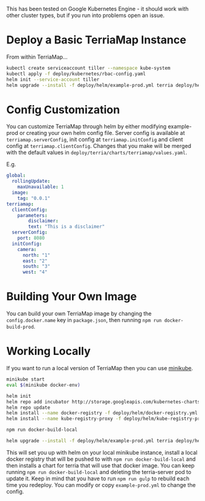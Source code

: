 This has been tested on Google Kubernetes Engine - it should work with other cluster types, but if you run into problems open an issue.

# Deploy a Basic TerriaMap Instance
From within TerriaMap...

```bash
kubectl create serviceaccount tiller --namespace kube-system
kubectl apply -f deploy/kubernetes/rbac-config.yaml
helm init --service-account tiller
helm upgrade --install -f deploy/helm/example-prod.yml terria deploy/helm/terria
```

# Config Customization
You can customize TerriaMap through helm by either modifying example-prod or creating your own helm config file. Server config is available at `terriamap.serverConfig`, init config at `terriamap.initConfig` and client config at `terriamap.clientConfig`. Changes that you make will be merged with the default values in `deploy/terria/charts/terriamap/values.yaml`.

E.g.
```yaml
global:
  rollingUpdate:
    maxUnavailable: 1
  image:
    tag: "0.0.1"
terriamap:
  clientConfig:
    parameters:
        disclaimer:
        text: "This is a disclaimer"
  serverConfig:
    port: 8080
  initConfig:
    camera:
      north: "1"
      east: "2"
      south: "3"
      west: "4"
```

# Building Your Own Image
You can build your own TerriaMap image by changing the `config.docker.name` key in `package.json`, then running `npm run docker-build-prod`.

# Working Locally
If you want to run a local version of TerriaMap then you can use [minikube](https://kubernetes.io/docs/getting-started-guides/minikube/).

```bash
minikube start
eval $(minikube docker-env)

helm init
helm repo add incubator http://storage.googleapis.com/kubernetes-charts-incubator
helm repo update
helm install --name docker-registry -f deploy/helm/docker-registry.yml stable/docker-registry
helm install --name kube-registry-proxy -f deploy/helm/kube-registry-proxy.yml incubator/kube-registry-proxy

npm run docker-build-local

helm upgrade --install -f deploy/helm/example-prod.yml terria deploy/helm/terria
```

This will set you up with helm on your local minikube instance, install a local docker registry that will be pushed to with `npm run docker-build-local` and then installs a chart for terria that will use that docker image. You can keep running `npm run docker-build-local` and deleting the terria-server pod to update it. Keep in mind that you have to run `npm run gulp` to rebuild each time you redeploy. You can modify or copy `example-prod.yml` to change the config.